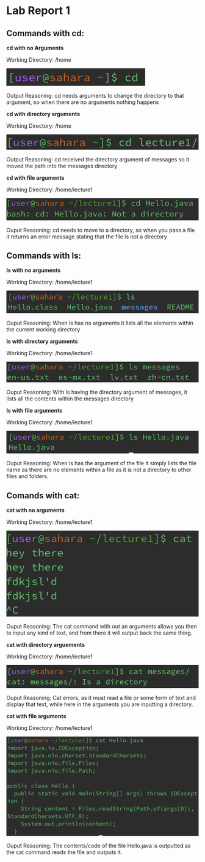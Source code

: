 # Lab Report 1


## Commands with cd: 

**cd with no Arguments**

Working Directory: /home

![Image](cd_ss.png)

Output Reasoning: cd needs arguments to change the directory to that argument, so when there are no arguments nothing happens

**cd with directory arguments**

Working Directory: /home

![Image](cd_directory.png)

Output Reasoning: cd received the directory argument of messages so it moved the path into the messages directory

**cd with file arguments**

Working Directory: /home/lecture1

![Image](cd_file.png)

Ouput Reasoning: cd needs to move to a directory, so when you pass a file it returns an error message stating that the file is not a directory


## Commands with ls: 

**ls with no arguments**

Working Directory: /home/lecture1

![Image](ls_ss.png)

Ouput Reasoning: When ls has no arguments it lists all the elements within the current working directory

**ls with directory arguments**

Working Directory: /home/lecture1

![Image](ls_directory.png)

Ouput Reasoning: With ls having the directory argument of messages, it lists all the contents within the messages directory

**ls with file arguments**

Working Directory: /home/lecture1

![Image](ls_file.png)

Ouput Reasoning: When ls has the argument of the file it simply lists the file name as there are no elements within a file as it is not a directory to other files and folders. 


## Comands with cat: 

**cat with no arguments**

Working Directory: /home/lecture1

![Image](cat_ss.png)

Ouput Reasoning: The cat command with out an arguments allows you then to input any kind of text, and from there it will output back the same thing.

**cat with directory arguements**

Working Directory: /home/lecture1

![Image](cat_directory.png)

Ouput Reasoning: Cat errors, as it must read a file or some form of text and display that text, while here in the arguments you are inputting a directory.

**cat with file arguments** 

Working Directory: /home/lecture1

![Image](cat_file.png)

Ouput Reasoning: The contents/code of the file Hello.java is outputted as the cat command reads the file and outputs it. 




